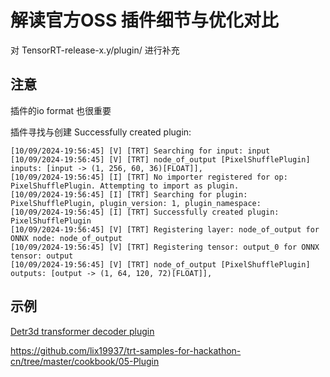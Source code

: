 # 解读官方OSS 插件细节与优化对比        

对 TensorRT-release-x.y/plugin/ 进行补充    


## 注意  

插件的io format 也很重要     

插件寻找与创建 Successfully created plugin:       
```
[10/09/2024-19:56:45] [V] [TRT] Searching for input: input
[10/09/2024-19:56:45] [V] [TRT] node_of_output [PixelShufflePlugin] inputs: [input -> (1, 256, 60, 36)[FLOAT]],
[10/09/2024-19:56:45] [I] [TRT] No importer registered for op: PixelShufflePlugin. Attempting to import as plugin.
[10/09/2024-19:56:45] [I] [TRT] Searching for plugin: PixelShufflePlugin, plugin_version: 1, plugin_namespace:
[10/09/2024-19:56:45] [I] [TRT] Successfully created plugin: PixelShufflePlugin
[10/09/2024-19:56:45] [V] [TRT] Registering layer: node_of_output for ONNX node: node_of_output
[10/09/2024-19:56:45] [V] [TRT] Registering tensor: output_0 for ONNX tensor: output
[10/09/2024-19:56:45] [V] [TRT] node_of_output [PixelShufflePlugin] outputs: [output -> (1, 64, 120, 72)[FLOAT]],
```

## 示例  
[Detr3d transformer decoder plugin](./svt/svt.md)    

https://github.com/lix19937/trt-samples-for-hackathon-cn/tree/master/cookbook/05-Plugin    
